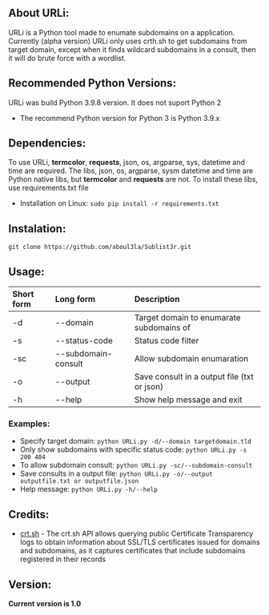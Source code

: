 ## About URLi:
URLi is a Python tool made to enumate subdomains on a application. Currently (alpha version) URLi only uses crth.sh to get subdomains from target domain, except when it finds wildcard subdomains in a consult, then it will do brute force with a wordlist.

## Recommended Python Versions:
URLi was build Python 3.9.8 version. It does not suport Python 2
- The recommend Python version for Python 3 is Python 3.9.x

## Dependencies:
To use URLi, **termcolor**, **requests**, json, os, argparse, sys, datetime and time are required. The libs, json, os, argparse, sysm datetime and time are Python native libs, but **termcolor** and **requests** are not.
To install these libs, use requirements.txt file

- Installation on Linux: ```sudo pip install -r requirements.txt```

## Instalation:
```git clone https://github.com/aboul3la/Sublist3r.git```

## Usage:
| Short form | Long form | Description |
|:-------------------|:------------|:------------------|
| -d | --domain | Target domain to enumarate subdomains of|
| -s | --status-code | Status code filter |
| -sc | --subdomain-consult | Allow subdomain enumaration |
| -o | --output | Save consult in a output file (txt or json) |
| -h | --help | Show help message and exit |

### **Examples:**
- Specify target domain: ```python URLi.py -d/--domain targetdomain.tld```
- Only show subdomains with specific status code: ```python URLi.py -s 200 404```
- To allow subdomain consult: ```python URLi.py -sc/--subdomain-consult```
- Save consults in a output file: ```python URLi.py -o/--output outputfile.txt or outputfile.json```
- Help message: ```python URLi.py -h/--help```

## Credits:
- [crt.sh](https://github.com/crtsh) - The crt.sh API allows querying public Certificate Transparency logs to obtain information about SSL/TLS certificates issued for domains and subdomains, as it captures certificates that include subdomains registered in their records

## Version:
**Current version is 1.0**
